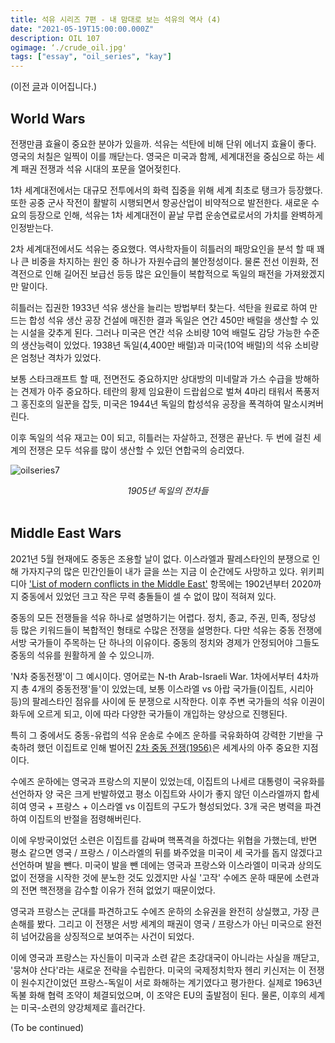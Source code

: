 ```yaml
---
title: 석유 시리즈 7편 - 내 맘대로 보는 석유의 역사 (4)
date: "2021-05-19T15:00:00.000Z"
description: OIL 107
ogimage: ‘./crude_oil.jpg'
tags: ["essay", "oil_series", "kay"]
---
```


(이전 [글](https://www.learningman.co/oilseries6/)과 이어집니다.)

## World Wars

전쟁만큼 효율이 중요한 분야가 있을까. 석유는 석탄에 비해 단위 에너지 효율이 좋다. 영국의 처칠은 일찍이 이를 깨닫는다. 영국은 미국과 함께, 세계대전을 중심으로 하는 세계 패권 전쟁과 석유 시대의 포문을 열어젖힌다.

1차 세계대전에서는 대규모 전투에서의 화력 집중을 위해 세계 최초로 탱크가 등장했다. 또한 공중 군사 작전이 활발히 시행되면서 항공산업이 비약적으로 발전한다. 새로운 수요의 등장으로 인해, 석유는 1차 세계대전이 끝날 무렵 운송연료로서의 가치를 완벽하게 인정받는다.

2차 세계대전에서도 석유는 중요했다. 역사학자들이 히틀러의 패망요인을 분석 할 때 꽤나 큰 비중을 차지하는 원인 중 하나가 자원수급의 불안정성이다. 물론 전선 이원화, 전격전으로 인해 길어진 보급선 등등 많은 요인들이 복합적으로 독일의 패전을 가져왔겠지만 말이다.

히틀러는 집권한 1933년 석유 생산을 늘리는 방법부터 찾는다. 석탄을 원료로 하여 만드는 합성 석유 생산 공장 건설에 매진한 결과 독일은 연간 450만 배럴을 생산할 수 있는 시설을 갖추게 된다. 그러나 미국은 연간 석유 소비량 10억 배럴도 감당 가능한 수준의 생산능력이 있었다. 1938년 독일(4,400만 배럴)과 미국(10억 배럴)의 석유 소비량은 엄청난 격차가 있었다.

보통 스타크래프트 할 때, 전면전도 중요하지만 상대방의 미네랄과 가스 수급을 방해하는 견제가 아주 중요하다. 테란의 황제 임요환이 드랍쉽으로 벌쳐 4마리 태워서 폭풍저그 홍진호의 일꾼을 잡듯, 미국은 1944년 독일의 합성석유 공장을 폭격하여 말소시켜버린다. 

이후 독일의 석유 재고는 0이 되고, 히틀러는 자살하고, 전쟁은 끝난다. 두 번에 걸친 세계의 전쟁은 모두 석유를 많이 생산할 수 있던 연합국의 승리였다.

![oilseries7](/worldwar2.jpg)
<center><em>1905년 독일의 전차들</em></center>
<br>

## Middle East Wars

2021년 5월 현재에도 중동은 조용할 날이 없다. 이스라엘과 팔레스타인의 분쟁으로 인해 가자지구의 많은 민간인들이 내가 글을 쓰는 지금 이 순간에도 사망하고 있다. 위키피디아 ['List of modern conflicts in the Middle East'](https://en.wikipedia.org/wiki/List_of_modern_conflicts_in_the_Middle_East) 항목에는 1902년부터 2020까지 중동에서 있었던 크고 작은 무력 충돌들이 셀 수 없이 많이 적혀져 있다.

중동의 모든 전쟁들을 석유 하나로 설명하기는 어렵다. 정치, 종교, 주권, 민족, 정당성 등 많은 키워드들이 복합적인 형태로 수많은 전쟁을 설명한다. 다만 석유는 중동 전쟁에 서방 국가들이 주목하는 단 하나의 이유이다. 중동의 정치와 경제가 안정되어야 그들도 중동의 석유를 원활하게 쓸 수 있으니까.

'N차 중동전쟁'이 그 예시이다. 영어로는 N-th Arab-Israeli War. 1차에서부터 4차까지 총 4개의 중동전쟁'들'이 있었는데, 보통 이스라엘 vs 아랍 국가들(이집트, 시리아 등)의 팔레스타인 점유를 사이에 둔 분쟁으로 시작한다. 이후 주변 국가들의 석유 이권이 화두에 오르게 되고, 이에 따라 다양한 국가들이 개입하는 양상으로 진행된다.

특히 그 중에서도 중동-유럽의 석유 운송로 수에즈 운하를 국유화하여 강력한 기반을 구축하려 했던 이집트로 인해 벌어진 [2차 중동 전쟁(1956)](https://en.wikipedia.org/wiki/Suez_Crisis)은 세계사의 아주 중요한 지점이다.

수에즈 운하에는 영국과 프랑스의 지분이 있었는데, 이집트의 나세르 대통령이 국유화를 선언하자 양 국은 크게 반발하였고 평소 이집트와 사이가 좋지 않던 이스라엘까지 합세히여 영국 + 프랑스 + 이스라엘 vs 이집트의 구도가 형성되었다. 3개 국은 병력을 파견하여 이집트의 반절을 점령해버린다.

이에 우방국이었던 소련은 이집트를 감싸며 핵폭격을 하겠다는 위협을 가했는데, 반면 평소 같으면 영국 / 프랑스 / 이스라엘의 뒤를 봐주었을 미국이 세 국가를 돕지 않겠다고 선언하며 발을 뺀다. 미국이 발을 뺀 데에는 영국과 프랑스와 이스라엘이 미국과 상의도 없이 전쟁을 시작한 것에 분노한 것도 있겠지만 사실 '고작' 수에즈 운하 때문에 소련과의 전면 핵전쟁을 감수할 이유가 전혀 없었기 때문이었다.

영국과 프랑스는 군대를 파견하고도 수에즈 운하의 소유권을 완전히 상실했고, 가장 큰 손해를 봤다. 그리고 이 전쟁은 서방 세계의 패권이 영국 / 프랑스가 아닌 미국으로 완전히 넘어갔음을 상징적으로 보여주는 사건이 되었다. 

이에 영국과 프랑스는 자신들이 미국과 소련 같은 초강대국이 아니라는 사실을 깨닫고, '뭉쳐야 산다'라는 새로운 전략을 수립한다. 미국의 국제정치학자 헨리 키신저는 이 전쟁이 원수지간이었던 프랑스-독일이 서로 화해하는 계기였다고 평가한다. 실제로 1963년 독불 화해 협력 조약이 체결되었으며, 이 조약은 EU의 출발점이 된다. 물론, 이후의 세계는 미국-소련의 양강체제로 흘러간다. 

(To be continued)

